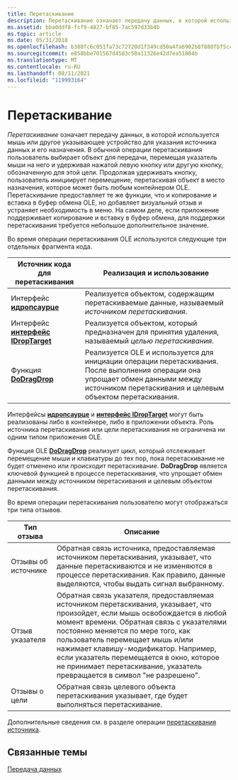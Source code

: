 ```yaml
---
title: Перетаскивание
description: Перетаскивание означает передачу данных, в которой используется мышь или другое указывающее устройство для указания источника данных и его назначения.
ms.assetid: bba0ddf8-fcf9-4827-bf85-7ac597d33b4b
ms.topic: article
ms.date: 05/31/2018
ms.openlocfilehash: b388fc6c051fa73c72720d1f349cd50a4fa6902b8f880fbf5ccfb4cf263a4227
ms.sourcegitcommit: e858bbe701567d4583c50a11326e42d7ea51804b
ms.translationtype: MT
ms.contentlocale: ru-RU
ms.lasthandoff: 08/11/2021
ms.locfileid: "119993164"
---
```

# <a name="drag-and-drop"></a>Перетаскивание

*Перетаскивание* означает передачу данных, в которой используется мышь или другое указывающее устройство для указания источника данных и его назначения. В обычной операции перетаскивания пользователь выбирает объект для передачи, перемещая указатель мыши на него и удерживая нажатой левую кнопку или другую кнопку, обозначенную для этой цели. Продолжая удерживать кнопку, пользователь инициирует перемещение, перетаскивая объект в место назначения, которое может быть любым контейнером OLE. Перетаскивание предоставляет те же функции, что и копирование и вставка в буфер обмена OLE, но добавляет визуальный отзыв и устраняет необходимость в меню. На самом деле, если приложение поддерживает копирование и вставку в буфер обмена, для поддержки перетаскивания требуется небольшое дополнительное значение.

Во время операции перетаскивания OLE используются следующие три отдельных фрагмента кода.



| Источник кода для перетаскивания                               | Реализация и использование                                                                                                                                                                      |
|---------------------------------------------------------|---------------------------------------------------------------------------------------------------------------------------------------------------------------------------------------------|
| Интерфейс [**идропсаурце**](/windows/desktop/api/OleIdl/nn-oleidl-idropsource)<br/> | Реализуется объектом, содержащим перетаскиваемые данные, называемый *источником перетаскивания*.<br/>                                                                                         |
| Интерфейс [**интерфейс IDropTarget**](/windows/desktop/api/OleIdl/nn-oleidl-idroptarget)<br/> | Реализуется объектом, который предназначен для принятия удаления, называемый *целью перетаскивания*.<br/>                                                                                 |
| Функция [**DoDragDrop**](/windows/desktop/api/Ole2/nf-ole2-dodragdrop)<br/>    | Реализуется OLE и используется для инициации операции перетаскивания. После выполнения операции она упрощает обмен данными между источником перетаскивания и целевым объектом перетаскивания.<br/> |



 

Интерфейсы [**идропсаурце**](/windows/desktop/api/OleIdl/nn-oleidl-idropsource) и [**интерфейс IDropTarget**](/windows/desktop/api/OleIdl/nn-oleidl-idroptarget) могут быть реализованы либо в контейнере, либо в приложении объекта. Роль источника перетаскивания или цели перетаскивания не ограничена ни одним типом приложения OLE.

Функция OLE [**DoDragDrop**](/windows/desktop/api/Ole2/nf-ole2-dodragdrop) реализует цикл, который отслеживает перемещение мыши и клавиатуры до тех пор, пока перетаскивание не будет отменено или происходит перетаскивание. **DoDragDrop** является ключевой функцией в процессе перетаскивания, что упрощает обмен данными между источником перетаскивания и целевым объектом перетаскивания.

Во время операции перетаскивания пользователю могут отображаться три типа отзывов.



| Тип отзыва            | Описание                                                                                                                                                                                                                                                                                                                                                      |
|-----------------------------|------------------------------------------------------------------------------------------------------------------------------------------------------------------------------------------------------------------------------------------------------------------------------------------------------------------------------------------------------------------|
| Отзывы об источнике<br/>  | Обратная связь источника, предоставляемая источником перетаскивания, указывает, что данные перетаскиваются и не изменяются в процессе перетаскивания. Как правило, данные выделяются, чтобы выдать сигнал выбранному.<br/>                                                                                                                                            |
| Отзыв указателя<br/> | Обратная связь указателя, предоставляемая источником перетаскивания, указывает, что произойдет, если мышь освобождается в любой момент времени. Обратная связь с указателями постоянно меняется по мере того, как пользователь перемещает мышь и/или нажимает клавишу-модификатор. Например, если указатель перемещается в окно, которое не принимает перетаскивание, указатель превращается в символ "не разрешено".<br/> |
| Отзывы о цели<br/>  | Обратная связь целевого объекта перетаскивания указывает, где будет выполняться перетаскивание.<br/>                                                                                                                                                                                                                                                                    |



 

Дополнительные сведения см. в разделе операции [перетаскивания источника](drag-source-responsibilities.md).

## <a name="related-topics"></a>Связанные темы

<dl> <dt>

[Передача данных](data-transfer.md)
</dt> </dl>

 

 





